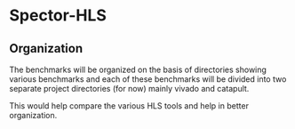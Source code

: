 # Spector-HLS

## Organization

The benchmarks will be organized on the basis of directories showing various
benchmarks and each of these benchmarks will be divided into two separate 
project directories (for now) mainly vivado and catapult. 

This would help compare the various HLS tools and help in better organization.


